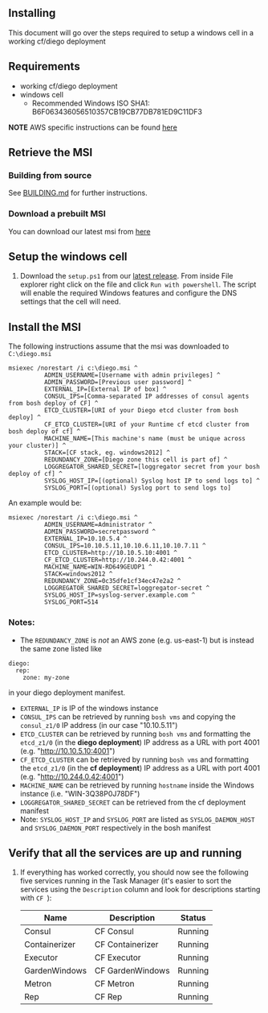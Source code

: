 ## Installing

This document will go over the steps required to setup a windows cell
in a working cf/diego deployment

## Requirements

- working cf/diego deployment
- windows cell
  - Recommended Windows ISO SHA1: B6F063436056510357CB19CB77DB781ED9C11DF3

**NOTE** AWS specific instructions can be found [here](AWS.md)

## Retrieve the MSI

### Building from source

See [BUILDING.md](BUILDING.md) for further instructions.

### Download a prebuilt MSI

You can download our latest msi from
[here](https://github.com/pivotal-cf/diego-windows-msi/releases/latest)

## Setup the windows cell

1. Download the `setup.ps1` from our [latest release](https://github.com/pivotal-cf/diego-windows-msi/releases/latest). From inside File explorer right click on the file and click `Run with powershell`. The script will enable the required Windows features
and configure the DNS settings that the cell will need.

## Install the MSI

The following instructions assume that the msi was downloaded to `C:\diego.msi`

```
msiexec /norestart /i c:\diego.msi ^
          ADMIN_USERNAME=[Username with admin privileges] ^
          ADMIN_PASSWORD=[Previous user password] ^
          EXTERNAL_IP=[External IP of box] ^
          CONSUL_IPS=[Comma-separated IP addresses of consul agents from bosh deploy of CF] ^
          ETCD_CLUSTER=[URI of your Diego etcd cluster from bosh deploy] ^
          CF_ETCD_CLUSTER=[URI of your Runtime cf etcd cluster from bosh deploy of cf] ^
          MACHINE_NAME=[This machine's name (must be unique across your cluster)] ^
          STACK=[CF stack, eg. windows2012] ^
          REDUNDANCY_ZONE=[Diego zone this cell is part of] ^
          LOGGREGATOR_SHARED_SECRET=[loggregator secret from your bosh deploy of cf] ^
          SYSLOG_HOST_IP=[(optional) Syslog host IP to send logs to] ^
          SYSLOG_PORT=[(optional) Syslog port to send logs to]
```

An example would be:

```
msiexec /norestart /i c:\diego.msi ^
          ADMIN_USERNAME=Administrator ^
          ADMIN_PASSWORD=secretpassword ^
          EXTERNAL_IP=10.10.5.4 ^
          CONSUL_IPS=10.10.5.11,10.10.6.11,10.10.7.11 ^
          ETCD_CLUSTER=http://10.10.5.10:4001 ^
          CF_ETCD_CLUSTER=http://10.244.0.42:4001 ^
          MACHINE_NAME=WIN-RD649GEUDP1 ^
          STACK=windows2012 ^
          REDUNDANCY_ZONE=0c35dfe1cf34ec47e2a2 ^
          LOGGREGATOR_SHARED_SECRET=loggregator-secret ^
          SYSLOG_HOST_IP=syslog-server.example.com ^
          SYSLOG_PORT=514
```

### Notes:
- The `REDUNDANCY_ZONE` is *not* an AWS zone (e.g. us-east-1) but is
  instead the same zone listed like
```
diego:
  rep:
    zone: my-zone
```
in your diego deployment manifest.
- `EXTERNAL_IP` is IP of the windows instance
- `CONSUL_IPS` can be retrieved by running `bosh vms` and copying
  the `consul_z1/0` IP address (in our case "10.10.5.11")
- `ETCD_CLUSTER` can be retrieved by running `bosh vms` and
  formatting the `etcd_z1/0` (in the **diego deployment**) IP address as a
  URL with port 4001 (e.g. "http://10.10.5.10:4001")
- `CF_ETCD_CLUSTER` can be retrieved by running `bosh vms` and
  formatting the `etcd_z1/0` (in the **cf deployment**) IP address as a
  URL with port 4001 (e.g. "http://10.244.0.42:4001")
- `MACHINE_NAME` can be retrieved by running `hostname` inside the
  Windows instance (i.e. "WIN-3Q38P0J78DF")
- `LOGGREGATOR_SHARED_SECRET` can be retrieved from the cf deployment manifest
- Note: `SYSLOG_HOST_IP` and `SYSLOG_PORT` are listed as
  `SYSLOG_DAEMON_HOST` and `SYSLOG_DAEMON_PORT` respectively in the
  bosh manifest

## Verify that all the services are up and running

1. If everything has worked correctly, you should now see the
   following five services running in the Task Manager (it's easier to
   sort the services using the `Description` column and look for
   descriptions starting with `CF `):

   | Name          | Description      | Status  |
   |---------------|------------------|---------|
   | Consul        | CF Consul        | Running |
   | Containerizer | CF Containerizer | Running |
   | Executor      | CF Executor      | Running |
   | GardenWindows | CF GardenWindows | Running |
   | Metron        | CF Metron        | Running |
   | Rep           | CF Rep           | Running |
